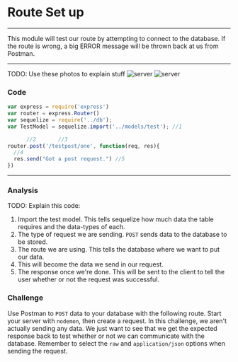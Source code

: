 # Route Set up
---

This module will test our route by attempting to connect to the database. If the route is wrong, a big ERROR message will be thrown back at us from Postman.
<hr>

TODO: Use these photos to explain stuff
![server](assets/01-testdata.PNG)
![server](assets/01-testdatapg.PNG)

### Code

```js
var express = require('express')
var router = express.Router()
var sequelize = require('../db');
var TestModel = sequelize.import('../models/test'); //1

      //2       //3           
router.post('/testpost/one', function(req, res){
  //4
  res.send("Got a post request.") //5
})
```

<hr >

### Analysis
TODO: Explain this code:

1. Import the test model. This tells sequelize how much data the table requires and the data-types of each.
2. The type of request we are sending. `POST` sends data to the database to be stored.
3. The route we are using. This tells the database where we want to put our data.
4. This will become the data we send in our request.
5. The response once we're done. This will be sent to the client to tell the user whether or not the request was successful.

### Challenge
Use Postman to `POST` data to your database with the following route. Start your server with `nodemon`, then create a request. In this challenge, we aren't actually sending any data. We just want to see that we get the expected response back to test whether or not we can communicate with the database. Remember to select the `raw` and `application/json` options when sending the request.

